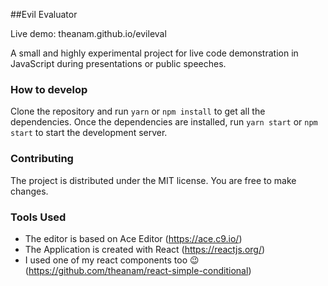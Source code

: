 ##Evil Evaluator

Live demo: theanam.github.io/evileval


A small and highly experimental project for live code demonstration in JavaScript during presentations or public speeches.

### How to develop

Clone the repository and run `yarn` or `npm install` to get all the dependencies. Once the dependencies are installed, run `yarn start` or `npm start` to start the development server.

### Contributing

The project is distributed under the MIT license. You are free to make changes.

### Tools Used

* The editor is based on Ace Editor (<https://ace.c9.io/>)
* The Application is created with React (<https://reactjs.org/>)
* I used one of my react components too 😉 (<https://github.com/theanam/react-simple-conditional>)